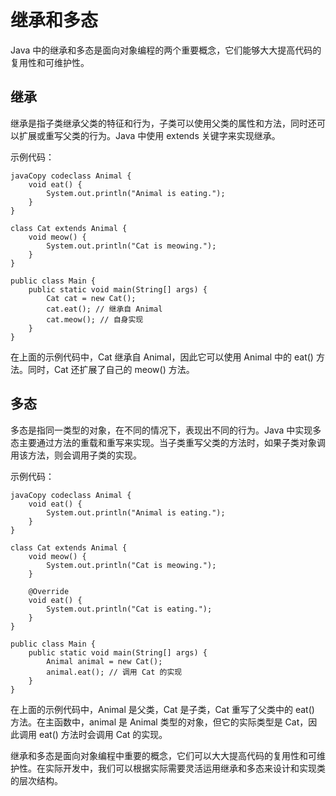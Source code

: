 # 继承和多态

Java 中的继承和多态是面向对象编程的两个重要概念，它们能够大大提高代码的复用性和可维护性。

## 继承

继承是指子类继承父类的特征和行为，子类可以使用父类的属性和方法，同时还可以扩展或重写父类的行为。Java 中使用 extends 关键字来实现继承。

示例代码：

```
javaCopy codeclass Animal {
    void eat() {
        System.out.println("Animal is eating.");
    }
}

class Cat extends Animal {
    void meow() {
        System.out.println("Cat is meowing.");
    }
}

public class Main {
    public static void main(String[] args) {
        Cat cat = new Cat();
        cat.eat(); // 继承自 Animal
        cat.meow(); // 自身实现
    }
}
```

在上面的示例代码中，Cat 继承自 Animal，因此它可以使用 Animal 中的 eat() 方法。同时，Cat 还扩展了自己的 meow() 方法。

## 多态

多态是指同一类型的对象，在不同的情况下，表现出不同的行为。Java 中实现多态主要通过方法的重载和重写来实现。当子类重写父类的方法时，如果子类对象调用该方法，则会调用子类的实现。

示例代码：

```
javaCopy codeclass Animal {
    void eat() {
        System.out.println("Animal is eating.");
    }
}

class Cat extends Animal {
    void meow() {
        System.out.println("Cat is meowing.");
    }
    
    @Override
    void eat() {
        System.out.println("Cat is eating.");
    }
}

public class Main {
    public static void main(String[] args) {
        Animal animal = new Cat();
        animal.eat(); // 调用 Cat 的实现
    }
}
```

在上面的示例代码中，Animal 是父类，Cat 是子类，Cat 重写了父类中的 eat() 方法。在主函数中，animal 是 Animal 类型的对象，但它的实际类型是 Cat，因此调用 eat() 方法时会调用 Cat 的实现。

继承和多态是面向对象编程中重要的概念，它们可以大大提高代码的复用性和可维护性。在实际开发中，我们可以根据实际需要灵活运用继承和多态来设计和实现类的层次结构。
